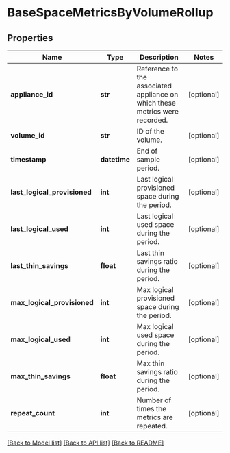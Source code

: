 # BaseSpaceMetricsByVolumeRollup

## Properties
Name | Type | Description | Notes
------------ | ------------- | ------------- | -------------
**appliance_id** | **str** | Reference to the associated appliance on which these metrics were recorded. | [optional] 
**volume_id** | **str** | ID of the volume. | [optional] 
**timestamp** | **datetime** | End of sample period. | [optional] 
**last_logical_provisioned** | **int** | Last logical provisioned space during the period. | [optional] 
**last_logical_used** | **int** | Last logical used space during the period. | [optional] 
**last_thin_savings** | **float** | Last thin savings ratio during the period. | [optional] 
**max_logical_provisioned** | **int** | Max logical provisioned space during the period. | [optional] 
**max_logical_used** | **int** | Max logical used space during the period. | [optional] 
**max_thin_savings** | **float** | Max thin savings ratio during the period. | [optional] 
**repeat_count** | **int** | Number of times the metrics are repeated. | [optional] 

[[Back to Model list]](../README.md#documentation-for-models) [[Back to API list]](../README.md#documentation-for-api-endpoints) [[Back to README]](../README.md)


